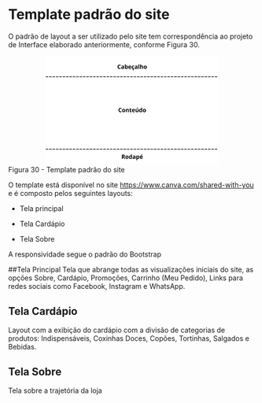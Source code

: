 # Template padrão do site

O padrão de layout a ser utilizado pelo site tem correspondência ao projeto de Interface elaborado anteriormente, conforme Figura 30. 

<center><img src=img/wireframes/estruturapadrao.png width=70%/></center>
 Figura 30 - Template padrão do site 
 
O template está disponível no site https://www.canva.com/shared-with-you e é composto pelos seguintes layouts:  

- Tela principal 

- Tela Cardápio 

- Tela Sobre 

A responsividade segue o padrão do Bootstrap 

##Tela Principal 
Tela que abrange todas as visualizações iniciais do site, as opções Sobre, Cardápio, Promoções, Carrinho (Meu Pedido), Links para redes sociais como Facebook, Instagram e WhatsApp.

## Tela Cardápio
Layout com a exibição do cardápio com a divisão de categorias de produtos: Indispensáveis, Coxinhas Doces, Copões, Tortinhas, Salgados e Bebidas.

## Tela Sobre
Tela sobre a trajetória da loja
